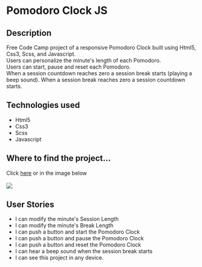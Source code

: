 
<h1>Pomodoro Clock JS</h1>
<h2>Description</h2>
<p>Free Code Camp project of a responsive Pomodoro Clock built using Html5, Css3, Scss, and Javascript.<br/>
Users can personalize the minute's length of each Pomodoro.<br/>
Users can start, pause and reset each Pomodoro.<br/>
When a session countdown reaches zero a session break starts (playing a beep sound).
When a session break reaches zero a session countdown starts.
 
</p>
<h2>Technologies used</h2>
<ul>
	<li>Html5</li>
<li>Css3</li>
<li>Scss</li>
<li>Javascript</li>
</ul>
<h2>Where to find the project...</h2>
<p>
Click <a href="https://s.codepen.io/vinniezappa/debug/mOBZLK/yokZEWjvDxLA" target="_blank"> here</a>
or in the image below <br/><br/>
<a href="https://s.codepen.io/vinniezappa/debug/mOBZLK/yokZEWjvDxLA" target="_blank">
<img src="https://www.dropbox.com/s/hme8ltfdlaler8j/06-pomodoro-clock-JS.jpg?raw=1" target="_blank">
</a>
</p>
<h2>User Stories</h2>
<ul>  
<li>I can modify the minute's Session Length</li>
<li>I can modify the minute's Break Length</li>
<li>I can push a button and start the Pomodoro Clock</li>
<li>I can push a button and pause the Pomodoro Clock</li>
<li>I can push a button and reset the Pomodoro Clock</li>
  <li>I can hear a beep sound when the session break starts</li>





<li>I can see this project in any device.</li>

</ul>
